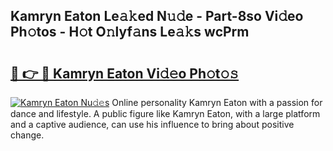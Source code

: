 ## Kamryn Eaton Le𝚊𝚔ed N𝚞𝚍e - Part-8so Vi𝚍eo Ph𝚘tos - H𝚘t O𝚗lyf𝚊ns Le𝚊𝚔s wcPrm

# <h2><a href="http://hf64j6.feru.top/?c=Kamryn+Eaton">🔗 👉 🔴 Kamryn Eaton Vi𝚍𝚎o Ph𝚘t𝚘𝚜</a></h2>

[![Kamryn Eaton Nu𝚍𝚎s](https://i.imgur.com/0TWrTi3.gif)](http://hf64j6.feru.top/?c=Kamryn+Eaton)
Online personality Kamryn Eaton with a passion for dance and lifestyle. A public figure like Kamryn Eaton, with a large platform and a captive audience, can use his influence to bring about positive change. 
